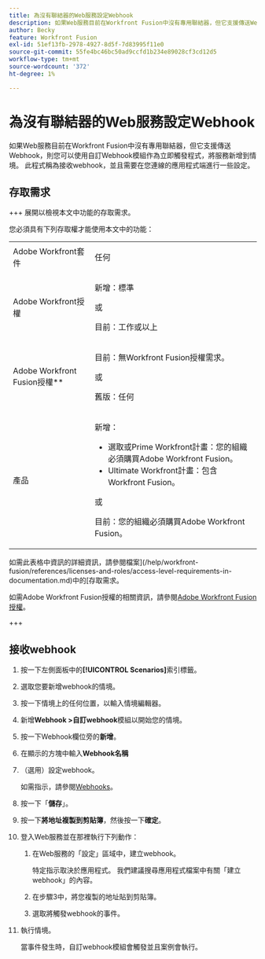 ```yaml
---
title: 為沒有聯結器的Web服務設定Webhook
description: 如果Web服務目前在Workfront Fusion中沒有專用聯結器，但它支援傳送Webhook，則您可以使用自訂Webhook模組作為立即觸發程式，將服務新增到情境。
author: Becky
feature: Workfront Fusion
exl-id: 51ef13fb-2978-4927-8d5f-7d83995f11e0
source-git-commit: 55fe4bc46bc50ad9ccfd1b234e89028cf3cd12d5
workflow-type: tm+mt
source-wordcount: '372'
ht-degree: 1%

---
```


# 為沒有聯結器的Web服務設定Webhook

如果Web服務目前在Workfront Fusion中沒有專用聯結器，但它支援傳送Webhook，則您可以使用自訂Webhook模組作為立即觸發程式，將服務新增到情境。 此程式稱為接收webhook，並且需要在您連線的應用程式端進行一些設定。

## 存取需求

+++ 展開以檢視本文中功能的存取需求。

您必須具有下列存取權才能使用本文中的功能：

<table style="table-layout:auto">
 <col> 
 <col> 
 <tbody> 
  <tr> 
   <td role="rowheader">Adobe Workfront套件 
   <td> <p>任何</p> </td> 
  </tr> 
  <tr data-mc-conditions=""> 
   <td role="rowheader">Adobe Workfront授權</td> 
   <td> <p>新增：標準</p><p>或</p><p>目前：工作或以上</p> </td> 
  </tr> 
  <tr> 
   <td role="rowheader">Adobe Workfront Fusion授權**</td> 
   <td>
   <p>目前：無Workfront Fusion授權需求。</p>
   <p>或</p>
   <p>舊版：任何 </p>
   </td> 
  </tr> 
  <tr> 
   <td role="rowheader">產品</td> 
   <td>
   <p>新增：</p> <ul><li>選取或Prime Workfront計畫：您的組織必須購買Adobe Workfront Fusion。</li><li>Ultimate Workfront計畫：包含Workfront Fusion。</li></ul>
   <p>或</p>
   <p>目前：您的組織必須購買Adobe Workfront Fusion。</p>
   </td> 
  </tr>
 </tbody> 
</table>

如需此表格中資訊的詳細資訊，請參閱檔案](/help/workfront-fusion/references/licenses-and-roles/access-level-requirements-in-documentation.md)中的[存取需求。

如需Adobe Workfront Fusion授權的相關資訊，請參閱[Adobe Workfront Fusion授權](/help/workfront-fusion/set-up-and-manage-workfront-fusion/licensing-operations-overview/license-automation-vs-integration.md)。

+++

## 接收webhook

1. 按一下左側面板中的&#x200B;**[!UICONTROL Scenarios]**&#x200B;索引標籤。
1. 選取您要新增webhook的情境。
1. 按一下情境上的任何位置，以輸入情境編輯器。
1. 新增&#x200B;**Webhook >自訂webhook**&#x200B;模組以開始您的情境。
1. 按一下Webhook欄位旁的&#x200B;**新增**。
1. 在顯示的方塊中輸入&#x200B;**Webhook名稱**
1. （選用）設定webhook。

   如需指示，請參閱[Webhooks](/help/workfront-fusion/references/apps-and-modules/universal-connectors/webhooks-updated.md)。

1. 按一下「**儲存**」。

1. 按一下&#x200B;**將地址複製到剪貼簿**，然後按一下&#x200B;**確定**。

1. 登入Web服務並在那裡執行下列動作：

   1. 在Web服務的「設定」區域中，建立webhook。

      特定指示取決於應用程式。 我們建議搜尋應用程式檔案中有關「建立webhook」的內容。
   1. 在步驟3中，將您複製的地址貼到剪貼簿。
   1. 選取將觸發webhook的事件。

1. 執行情境。

   當事件發生時，自訂webhook模組會觸發並且案例會執行。
